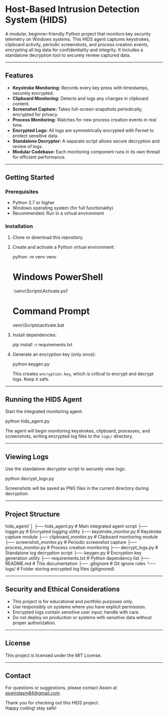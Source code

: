 Host-Based Intrusion Detection System (HIDS)
============================================

A modular, beginner-friendly Python project that monitors key security telemetry on Windows systems. This HIDS agent captures keystrokes, clipboard activity, periodic screenshots, and process creation events, encrypting all log data for confidentiality and integrity. It includes a standalone decryption tool to securely review captured data.

---

Features
--------

- **Keystroke Monitoring:** Records every key press with timestamps, securely encrypted.
- **Clipboard Monitoring:** Detects and logs any changes in clipboard content.
- **Screenshot Capture:** Takes full-screen snapshots periodically, encrypted for privacy.
- **Process Monitoring:** Watches for new process creation events in real time.
- **Encrypted Logs:** All logs are symmetrically encrypted with Fernet to protect sensitive data.
- **Standalone Decryptor:** A separate script allows secure decryption and review of logs.
- **Modular Codebase:** Each monitoring component runs in its own thread for efficient performance.

---

Getting Started
---------------

### Prerequisites

- Python 3.7 or higher
- Windows operating system (for full functionality)
- Recommended: Run in a virtual environment

### Installation

1. Clone or download this repository.

2. Create and activate a Python virtual environment:

   python -m venv venv
   # Windows PowerShell
   .\venv\Scripts\Activate.ps1
   # Command Prompt
   venv\Scripts\activate.bat

3. Install dependencies:

   pip install -r requirements.txt

4. Generate an encryption key (only once):

   python keygen.py

   This creates `encryption.key`, which is critical to encrypt and decrypt logs. Keep it safe.

---

Running the HIDS Agent
----------------------

Start the integrated monitoring agent:

   python hids_agent.py

The agent will begin monitoring keystrokes, clipboard, processes, and screenshots, writing encrypted log files to the `logs/` directory.

---

Viewing Logs
------------

Use the standalone decryptor script to securely view logs:

   python decrypt_logs.py

Screenshots will be saved as PNG files in the current directory during decryption.

---

Project Structure
-----------------

hids_agent/
│
├── hids_agent.py            # Main integrated agent script
├── logger.py               # Encrypted logging utility
├── keystroke_monitor.py    # Keystroke capture module
├── clipboard_monitor.py    # Clipboard monitoring module
├── screenshot_monitor.py   # Periodic screenshot capture
├── process_monitor.py      # Process creation monitoring
├── decrypt_logs.py         # Standalone log decryption script
├── keygen.py               # Encryption key generation utility
├── requirements.txt        # Python dependency list
├── README.md               # This documentation
├── .gitignore              # Git ignore rules
└── logs/                   # Folder storing encrypted log files (gitignored)

---

Security and Ethical Considerations
-----------------------------------

- This project is for educational and portfolio purposes only.
- Use responsibly on systems where you have explicit permission.
- Encrypted logs contain sensitive user input; handle with care.
- Do not deploy on production or systems with sensitive data without proper authorization.

---

License
-------

This project is licensed under the MIT License.

---

Contact
-------

For questions or suggestions, please contact Aswin at aswindasm84@gmail.com.

Thank you for checking out this HIDS project.  
Happy coding! stay safe!
